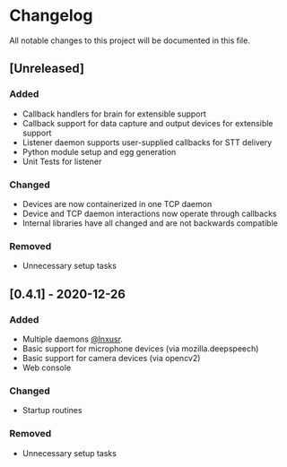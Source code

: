 # Changelog

All notable changes to this project will be documented in this file.

## [Unreleased]

### Added

- Callback handlers for brain for extensible support
- Callback support for data capture and output devices for extensible support
- Listener daemon supports user-supplied callbacks for STT delivery
- Python module setup and egg generation
- Unit Tests for listener

### Changed

- Devices are now containerized in one TCP daemon
- Device and TCP daemon interactions now operate through callbacks
- Internal libraries have all changed and are not backwards compatible

### Removed

- Unnecessary setup tasks


## [0.4.1] - 2020-12-26

### Added

- Multiple daemons [@lnxusr](https://github.com/lnxusr1).
- Basic support for microphone devices (via mozilla.deepspeech)
- Basic support for camera devices (via opencv2)
- Web console

### Changed

- Startup routines

### Removed

- Unnecessary setup tasks

